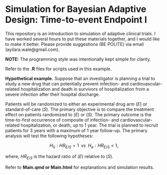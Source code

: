 # Simulation for Bayesian Adaptive Design: Time-to-event Endpoint I

This repository is an introduction to simulation of adaptive clinical trials. I have worked several hours to put these materials together, and I would like to make it better. Please provide suggestions (BE POLITE) via email (ayilara.wale\@gmail.com).

**NOTE:** The programming style was intentionally kept simple for clarity.

Refer to the **.R** files for scripts used in this example.

**Hypothetical example.** Suppose that an investigator is planning a trial to study a new drug that can potentially prevent infection- and cardiovascular-related hospitalization and death in survivors of hospitalization from a severe infection after their hospital discharge.

Patients will be randomized to either an experimental drug arm $(E)$ or standard-of-care $(S)$. The primary objective is to compare the treatment effect on patients randomized to $(E)$ or $(S)$. The primary outcome is the time-to-first occurrence of composite of infection- and cardiovascular-related hospitalization, or death, up to 1 year. The trial is planned to recruit patients for 3 years with a maximum of 1 year follow-up. The primary analysis will test the following hypotheses:

$$ H_0: HR_{E/S} = 1 \, \, \, vs \, \, \, H_a: HR_{E/S} < 1,$$

where, $HR_{E/S}$ is the hazard ratio of $(E)$ relative to $(S)$.

Refer to **Main.qmd or Main.html** for explanations and simulation results.

